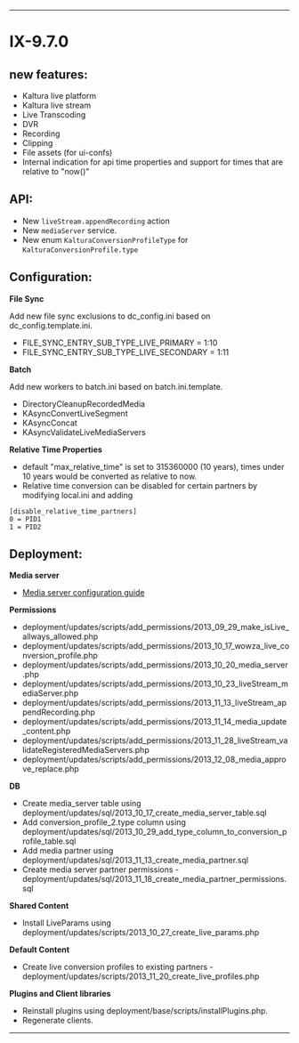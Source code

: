 
----------
 
# IX-9.7.0 #

## new features: ##
- Kaltura live platform
 - Kaltura live stream
 - Live Transcoding
 - DVR
 - Recording
 - Clipping
- File assets (for ui-confs)
- Internal indication for api time properties and support for times that are relative to "now()"


## API: ##

- New `liveStream.appendRecording` action
- New `mediaServer` service.
- New enum `KalturaConversionProfileType` for `KalturaConversionProfile.type`


## Configuration: ##

**File Sync**

Add new file sync exclusions to dc_config.ini based on dc_config.template.ini.  

- FILE_SYNC_ENTRY_SUB_TYPE_LIVE_PRIMARY = 1:10 
- FILE_SYNC_ENTRY_SUB_TYPE_LIVE_SECONDARY = 1:11 


**Batch**

Add new workers to batch.ini based on batch.ini.template.

- DirectoryCleanupRecordedMedia
- KAsyncConvertLiveSegment
- KAsyncConcat
- KAsyncValidateLiveMediaServers


**Relative Time Properties**
- default "max_relative_time" is set to 315360000 (10 years), times under 10 years would be converted as relative to now.
- Relative time conversion can be disabled for certain partners by modifying local.ini and adding

```
[disable_relative_time_partners]
0 = PID1
1 = PID2
```



## Deployment: ##

**Media server**

- [Media server configuration guide](doc/media-server-config.md "Media server configuration guide")

**Permissions**

- deployment/updates/scripts/add_permissions/2013_09_29_make_isLive_allways_allowed.php
- deployment/updates/scripts/add_permissions/2013_10_17_wowza_live_conversion_profile.php
- deployment/updates/scripts/add_permissions/2013_10_20_media_server.php
- deployment/updates/scripts/add_permissions/2013_10_23_liveStream_mediaServer.php
- deployment/updates/scripts/add_permissions/2013_11_13_liveStream_appendRecording.php
- deployment/updates/scripts/add_permissions/2013_11_14_media_update_content.php
- deployment/updates/scripts/add_permissions/2013_11_28_liveStream_validateRegisteredMediaServers.php
- deployment/updates/scripts/add_permissions/2013_12_08_media_approve_replace.php

**DB**

- Create media_server table using deployment/updates/sql/2013_10_17_create_media_server_table.sql
- Add conversion_profile_2.type column using deployment/updates/sql/2013_10_29_add_type_column_to_conversion_profile_table.sql
- Add media partner using deployment/updates/sql/2013_11_13_create_media_partner.sql
- Create media server partner permissions - deployment/updates/sql/2013_11_18_create_media_partner_permissions.sql


**Shared Content**

- Install LiveParams using deployment/updates/scripts/2013_10_27_create_live_params.php


**Default Content**

- Create live conversion profiles to existing partners -  deployment/updates/scripts/2013_11_20_create_live_profiles.php


**Plugins and Client libraries**

- Reinstall plugins using deployment/base/scripts/installPlugins.php.
- Regenerate clients.

----------

